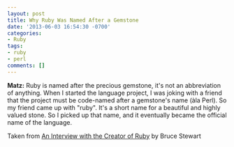 ```yaml
---
layout: post
title: Why Ruby Was Named After a Gemstone
date: '2013-06-03 16:54:30 -0700'
categories:
- Ruby
tags:
- ruby
- perl
comments: []
---
```

<strong>Matz:</strong> Ruby is named after the precious gemstone, it's not an abbreviation of anything. When I started the language project, I was joking with a friend that the project must be code-named after a gemstone's name (&agrave;la Perl). So my friend came up with "ruby". It's a short name for a beautiful and highly valued stone. So I picked up that name, and it eventually became the official name of the language.

Taken from [An Interview with the Creator of Ruby](http://www.linuxdevcenter.com/pub/a/linux/2001/11/29/ruby.html) by Bruce Stewart
